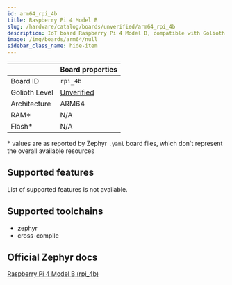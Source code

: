 ```yaml
---
id: arm64_rpi_4b
title: Raspberry Pi 4 Model B
slug: /hardware/catalog/boards/unverified/arm64_rpi_4b
description: IoT board Raspberry Pi 4 Model B, compatible with Golioth at unverified level.
image: /img/boards/arm64/null
sidebar_class_name: hide-item
---
```


[//]: # (This is an auto-generated file, do not edit! Changes to it will be lost upon re-generation)



|                | Board properties     |
| -------------  | -------------------- |
| Board ID       | `rpi_4b` |
| Golioth Level  | [Unverified](/hardware#unverified-boards) |
| Architecture   | ARM64 |
| RAM*           | N/A |
| Flash*         | N/A |

\* values are as reported by Zephyr `.yaml` board files, which don't represent the overall available resources



## Supported features

List of supported features is not available.

## Supported toolchains

* zephyr
* cross-compile

## Official Zephyr docs

[Raspberry Pi 4 Model B (rpi_4b)](https://docs.zephyrproject.org/latest/boards/arm64/rpi_4b/doc/index.html)
